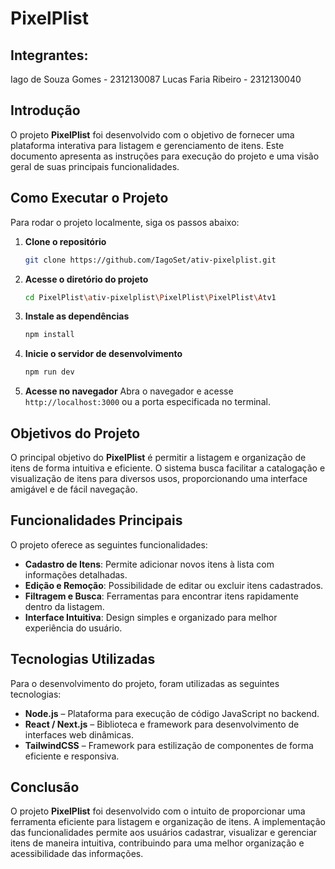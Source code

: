 # PixelPlist

## Integrantes:

Iago de Souza Gomes - 2312130087
Lucas Faria Ribeiro - 2312130040

## Introdução

O projeto **PixelPlist** foi desenvolvido  com o objetivo de fornecer uma plataforma interativa para listagem e gerenciamento de itens. Este documento apresenta as instruções para execução do projeto e uma visão geral de suas principais funcionalidades.

## Como Executar o Projeto

Para rodar o projeto localmente, siga os passos abaixo:

1. **Clone o repositório**
   ```sh
   git clone https://github.com/IagoSet/ativ-pixelplist.git
   ```
2. **Acesse o diretório do projeto**
   ```sh
   cd PixelPlist\ativ-pixelplist\PixelPlist\PixelPlist\Atv1
   ```
3. **Instale as dependências**
   ```sh
   npm install
   ```
4. **Inicie o servidor de desenvolvimento**
   ```sh
   npm run dev
   ```
5. **Acesse no navegador**
   Abra o navegador e acesse `http://localhost:3000` ou a porta especificada no terminal.

## Objetivos do Projeto

O principal objetivo do **PixelPlist** é permitir a listagem e organização de itens de forma intuitiva e eficiente. O sistema busca facilitar a catalogação e visualização de itens para diversos usos, proporcionando uma interface amigável e de fácil navegação.

## Funcionalidades Principais

O projeto oferece as seguintes funcionalidades:

- **Cadastro de Itens**: Permite adicionar novos itens à lista com informações detalhadas.
- **Edição e Remoção**: Possibilidade de editar ou excluir itens cadastrados.
- **Filtragem e Busca**: Ferramentas para encontrar itens rapidamente dentro da listagem.
- **Interface Intuitiva**: Design simples e organizado para melhor experiência do usuário.

## Tecnologias Utilizadas

Para o desenvolvimento do projeto, foram utilizadas as seguintes tecnologias:

- **Node.js** – Plataforma para execução de código JavaScript no backend.
- **React / Next.js** – Biblioteca e framework para desenvolvimento de interfaces web dinâmicas.
- **TailwindCSS** – Framework para estilização de componentes de forma eficiente e responsiva.

## Conclusão

O projeto **PixelPlist** foi desenvolvido com o intuito de proporcionar uma ferramenta eficiente para listagem e organização de itens. A implementação das funcionalidades permite aos usuários cadastrar, visualizar e gerenciar itens de maneira intuitiva, contribuindo para uma melhor organização e acessibilidade das informações.

##


